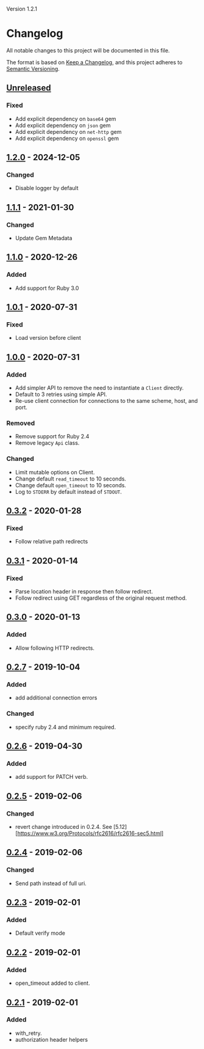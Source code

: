 Version 1.2.1

# Changelog
All notable changes to this project will be documented in this file.

The format is based on [Keep a Changelog](https://keepachangelog.com/en/1.0.0/),
and this project adheres to [Semantic Versioning](https://semver.org/spec/v2.0.0.html).

## [Unreleased]
### Fixed
- Add explicit dependency on `base64` gem
- Add explicit dependency on `json` gem
- Add explicit dependency on `net-http` gem
- Add explicit dependency on `openssl` gem

## [1.2.0] - 2024-12-05
### Changed
- Disable logger by default

## [1.1.1] - 2021-01-30
### Changed
- Update Gem Metadata

## [1.1.0] - 2020-12-26
### Added
- Add support for Ruby 3.0

## [1.0.1] - 2020-07-31
### Fixed
- Load version before client

## [1.0.0] - 2020-07-31
### Added
- Add simpler API to remove the need to instantiate a `Client` directly.
- Default to 3 retries using simple API.
- Re-use client connection for connections to the same scheme, host, and port.

### Removed
- Remove support for Ruby 2.4
- Remove legacy `Api` class.

### Changed
- Limit mutable options on Client.
- Change default `read_timeout` to 10 seconds.
- Change default `open_timeout` to 10 seconds.
- Log to `STDERR` by default instead of `STDOUT`.

## [0.3.2] - 2020-01-28
### Fixed
- Follow relative path redirects

## [0.3.1] - 2020-01-14
### Fixed
- Parse location header in response then follow redirect.
- Follow redirect using GET regardless of the original request method.

## [0.3.0] - 2020-01-13
### Added
- Allow following HTTP redirects.

## [0.2.7] - 2019-10-04
### Added
- add additional connection errors

### Changed
- specify ruby 2.4 and minimum required.

## [0.2.6] - 2019-04-30
### Added
- add support for PATCH verb.

## [0.2.5] - 2019-02-06
### Changed
- revert change introduced in 0.2.4. See [5.12][https://www.w3.org/Protocols/rfc2616/rfc2616-sec5.html]

## [0.2.4] - 2019-02-06
### Changed
- Send path instead of full uri.

## [0.2.3] - 2019-02-01
### Added
- Default verify mode

## [0.2.2] - 2019-02-01
### Added
- open\_timeout added to client.

## [0.2.1] - 2019-02-01
### Added
- with\_retry.
- authorization header helpers

[Unreleased]: https://github.com/xlgmokha/net-hippie/compare/v1.2.0...HEAD
[1.2.0]: https://github.com/xlgmokha/net-hippie/compare/v1.1.1...v1.2.0
[1.1.1]: https://github.com/xlgmokha/net-hippie/compare/v1.1.0...v1.1.1
[1.1.0]: https://github.com/xlgmokha/net-hippie/compare/v1.0.1...v1.1.0
[1.0.1]: https://github.com/xlgmokha/net-hippie/compare/v1.0.0...v1.0.1
[1.0.0]: https://github.com/xlgmokha/net-hippie/compare/v0.3.2...v1.0.0
[0.3.2]: https://github.com/xlgmokha/net-hippie/compare/v0.3.1...v0.3.2
[0.3.1]: https://github.com/xlgmokha/net-hippie/compare/v0.3.0...v0.3.1
[0.3.0]: https://github.com/xlgmokha/net-hippie/compare/v0.2.7...v0.3.0
[0.2.7]: https://github.com/xlgmokha/net-hippie/compare/v0.2.6...v0.2.7
[0.2.6]: https://github.com/xlgmokha/net-hippie/compare/v0.2.5...v0.2.6
[0.2.5]: https://github.com/xlgmokha/net-hippie/compare/v0.2.4...v0.2.5
[0.2.4]: https://github.com/xlgmokha/net-hippie/compare/v0.2.3...v0.2.4
[0.2.3]: https://github.com/xlgmokha/net-hippie/compare/v0.2.2...v0.2.3
[0.2.2]: https://github.com/xlgmokha/net-hippie/compare/v0.2.1...v0.2.2
[0.2.1]: https://github.com/xlgmokha/net-hippie/compare/v0.2.0...v0.2.1
[0.2.0]: https://github.com/xlgmokha/net-hippie/compare/v0.1.9...v0.2.0
[0.1.9]: https://github.com/xlgmokha/net-hippie/compare/v0.1.8...v0.1.9
[0.1.8]: https://github.com/xlgmokha/net-hippie/compare/v0.1.7...v0.1.8
[0.1.7]: https://github.com/xlgmokha/net-hippie/compare/v0.1.6...v0.1.7
[0.1.6]: https://github.com/xlgmokha/net-hippie/compare/v0.1.5...v0.1.6
[0.1.5]: https://github.com/xlgmokha/net-hippie/compare/v0.1.4...v0.1.5
[0.1.4]: https://github.com/xlgmokha/net-hippie/compare/v0.1.3...v0.1.4
[0.1.3]: https://github.com/xlgmokha/net-hippie/compare/v0.1.2...v0.1.3
[0.1.2]: https://github.com/xlgmokha/net-hippie/compare/v0.1.1...v0.1.2
[0.1.1]: https://github.com/xlgmokha/net-hippie/compare/v0.1.0...v0.1.1
